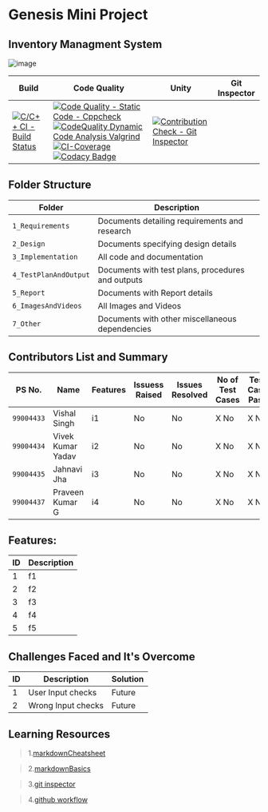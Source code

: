 # Genesis Mini Project
## Inventory Managment System

![image]()

Build | Code Quality | Unity | Git Inspector
-----------|----------|---------|----------------
[![C/C++ CI - Build Status](https://github.com/99004434-VivekKumar/Mini_Project/actions/workflows/c-cpp.yml/badge.svg)](https://github.com/99004434-VivekKumar/Mini_Project/actions/workflows/c-cpp.yml) | [![Code Quality - Static Code - Cppcheck](https://github.com/99004434-VivekKumar/Mini_Project/actions/workflows/cppcheck.yml/badge.svg)](https://github.com/99004434-VivekKumar/Mini_Project/actions/workflows/cppcheck.yml) [![CodeQuality Dynamic Code Analysis Valgrind](https://github.com/99004434-VivekKumar/Mini_Project/actions/workflows/dynamic-code-quality.yml/badge.svg)](https://github.com/99004434-VivekKumar/Mini_Project/actions/workflows/dynamic-code-quality.yml) [![CI-Coverage](https://github.com/99004434-VivekKumar/Mini_Project/actions/workflows/coverage.yml/badge.svg)](https://github.com/99004434-VivekKumar/Mini_Project/actions/workflows/coverage.yml) [![Codacy Badge](https://app.codacy.com/project/badge/Grade/809fecee5536430f8f7908bfa4842697)](https://www.codacy.com/gh/99004434-VivekKumar/Mini_Project/dashboard?utm_source=github.com&amp;utm_medium=referral&amp;utm_content=99004434-VivekKumar/Mini_Project&amp;utm_campaign=Badge_Grade) | [![Contribution Check - Git Inspector](https://github.com/99004434-VivekKumar/Mini_Project/actions/workflows/gitinspector.yml/badge.svg)](https://github.com/99004434-VivekKumar/Mini_Project/actions/workflows/gitinspector.yml)

## Folder Structure
Folder             | Description
-------------------| -----------------------------------------
`1_Requirements`   | Documents detailing requirements and research
`2_Design`         | Documents specifying design details
`3_Implementation` | All code and documentation
`4_TestPlanAndOutput`      | Documents with test plans, procedures and outputs
`5_Report`      | Documents with Report details
`6_ImagesAndVideos`      | All Images and Videos
`7_Other`      | Documents with other miscellaneous dependencies

## Contributors List and Summary
PS No. |  Name   |    Features    | Issuess Raised |Issues Resolved|No of Test Cases|Test Case Pass
-------|---------------------|----------------|----------------|---------------|-------------|--------------
`99004433` | Vishal Singh  | i1   |  No     |  No   |X No   |X No      
`99004434` | Vivek Kumar Yadav  | i2   |  No     |  No   |X No   |X No      
`99004435` | Jahnavi Jha  | i3   |  No     |  No   |X No   |X No        
`99004437` | Praveen Kumar G  | i4   |  No     |  No   |X No   |X No      

## Features:
ID | Description 
---|----------------------
 1 |  f1
 2 |  f2
 3 |  f3
 4 |  f4
 5 |  f5
 
 
## Challenges Faced and It's Overcome
ID | Description | Solution
---|----------------------|---------------------------------------
 1 |  User Input checks  | Future
 2 |  Wrong Input checks | Future


 
## Learning Resources
>1.[markdownCheatsheet](https://github.com/adam-p/markdown-here/wiki/Markdown-Cheatsheet)

>2.[markdownBasics](https://guides.github.com/features/mastering-markdown/)

>3.[git inspector](https://github.com/ejwa/gitinspector.git)

>4.[github workflow](https://docs.github.com/en/actions/learn-github-action)


